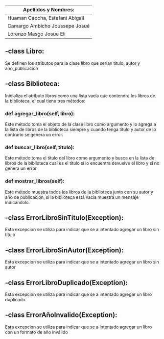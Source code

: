 | Apellidos y Nombres:            |  
|---------------------------------|
| Huaman Capcha, Estefani Abigail | 
| Camargo Ambicho Joussepe Josué  |
| Lorenzo Masgo Josue Eli   |


##  -class Libro:
Se definen los atributos para la clase libro que serian título, autor y año_publicacion
## -class Biblioteca:
Inicializa el atributo libros como una lista vacía que contendra los libros de la biblioteca, el cual tiene tres métodos:
### def agregar_libro(self, libro):
Este método toma el objeto de la clase libro como argumento y lo agrega a la lista de libros de la biblioteca siempre y cuando tenga título y autor de lo contrario se genera un error.
### def buscar_libro(self, titulo):
Este método toma el título del libro como argumento y busca en la lista de libros de la biblioteca cual es el título si lo encuentra devuelve el libro y si no genera un error
### def mostrar_libros(self):
Este método muestra todos los libros de la biblioteca junto con su autor y año de publicación, si la biblioteca está vacía muestra un mensaje indicandolo.
## -class ErrorLibroSinTitulo(Exception):
Esta excepcion se utiliza para indicar que se a intentado agregar un libro sin título
## -class ErrorLibroSinAutor(Exception):
Esta excepcion se utiliza para indicar que se a intentado agregar un libro sin autor
## -class ErrorLibroDuplicado(Exception):
Esta excepcion se utiliza para indicar que se a intentado agregar un libro duplicado
## -class ErrorAñoInvalido(Exception):
Esta excepcion se utiliza para indicar que se a intentado agregar un libro con un formato de año inválido
